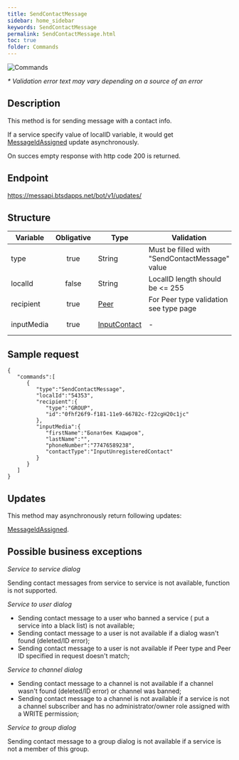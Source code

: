```yaml
---
title: SendContactMessage
sidebar: home_sidebar
keywords: SendContactMessage
permalink: SendContactMessage.html
toc: true
folder: Commands
---
```


![Commands](images/SendContactMessage.png "SendContactMessage")
<p>
<i>* Validation error text may vary depending on a source of an error</i>
</p>

## Description

<p> This method is for sending  message with a contact info. 
</p>

If a service specify value of localID variable, it would get [MessageIdAssigned](https://btsdigital.github.io/bot-api-contract/messageidassigned.html) update asynchronously.
<p> On succes empty response with http code 200 is returned.
</p>


## Endpoint

https://messapi.btsdapps.net/bot/v1/updates/

## Structure

| Variable  | Obligative  | Type| Validation| Description
|---|:---:|---|---|---|
| type | true | String | Must be filled with "SendContactMessage" value |Type of request "SendContactMessage" |
| localId | false |  String |LocalID length should be <= 255  | Message ID generated by Bot  |
| recipient  | true |  [Peer](https://btsdigital.github.io/bot-api-contract/peer.html) | For Peer type validation see type page| Peer to send this message to |
| inputMedia  | true |  [InputContact](https://btsdigital.github.io/bot-api-contract/inputcontact.html) | - | InputContact object containing contact info |

## Sample request

```
{  
   "commands":[  
      {  
         "type":"SendContactMessage",
         "localId":"54353",
         "recipient":{  
            "type":"GROUP",
            "id":"0fhf26f9-f181-11e9-66782c-f22cgH20c1jc"
         },
         "inputMedia":{  
            "firstName":"Болатбек Кадыров",
            "lastName":"",
            "phoneNumber":"77476589238",
            "contactType":"InputUnregisteredContact"
         }
      }
   ]
}
```
## Updates

<p>This method may asynchronously return following updates:
</p>

[MessageIdAssigned](https://btsdigital.github.io/bot-api-contract/messageidassigned.html).


## Possible business exceptions

<i>Service to service dialog </i>
<p> Sending contact messages from service to service is not available, function is not supported.
</p>
<i>Service to user dialog</i>
<p>
<ul>
  <li> Sending contact message to a user who banned a service ( put a service into a black list) is not available;
  </li>
  <li> Sending contact message to a user is not available if a dialog wasn't found (deleted/ID error);
  </li>
  <li> Sending contact message to a user is not available if Peer type and Peer ID specified in request doesn't match;
  </li>
</ul>  
</p>
<i>Service to channel dialog</i>
<p>
<ul>
  <li> Sending contact message to a channel is not available if a channel wasn't found (deleted/ID error) or channel was banned;
  </li>
  <li>Sending contact message to a channel is not available if a service is not a channel subscriber and has no administrator/owner role assigned with a WRITE permission;
  </li>
  </ul>
  </p>
<i>Service to group dialog</i>
<p>
Sending contact message to a group dialog is not available if a service is not a member of this group.
</p>
